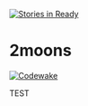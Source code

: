 [![Stories in Ready](https://badge.waffle.io/jkroepke/2Moons.png?label=ready&title=Ready)](https://waffle.io/jkroepke/2Moons)
# 2moons

[![Codewake](https://www.codewake.com/badges/ask_question.svg)](https://www.codewake.com/p/2moons)

TEST
